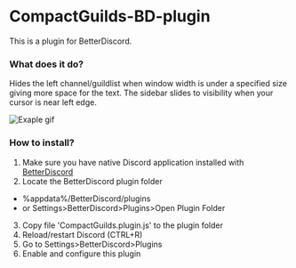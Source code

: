 # CompactGuilds-BD-plugin
This is a plugin for BetterDiscord.

### What does it do?
Hides the left channel/guildlist when window width is under a specified size giving more space for the text. The sidebar slides to visibility when your cursor is near left edge.

![Exaple gif](http://kosshi.fi/images/bdplugin.gif)

### How to install?
1. Make sure you have native Discord application installed with [BetterDiscord](https://betterdiscord.net)
2. Locate the BetterDiscord plugin folder
  * %appdata%/BetterDiscord/plugins
  * or Settings>BetterDiscord>Plugins>Open Plugin Folder
3. Copy file 'CompactGuilds.plugin.js' to the plugin folder
4. Reload/restart Discord (CTRL+R)
5. Go to Settings>BetterDiscord>Plugins
6. Enable and configure this plugin
